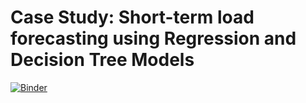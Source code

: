 # Case Study: Short-term load forecasting using Regression and Decision Tree Models
[![Binder](https://mybinder.org/badge_logo.svg)](https://mybinder.org/v2/gh/AhmedZoha/Upskilling_Load_Forecasting/main?labpath=Applied_Machine_Learning_for_Regression.ipynb)
